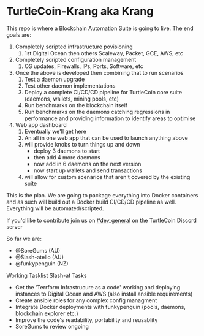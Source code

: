 # TurtleCoin-Krang aka Krang

This repo is where a Blockchain Automation Suite is going to live. The end goals are:

1. Completely scripted infrastructure povisioning
   1. 1st Digital Ocean then others Scaleway, Packet, GCE, AWS, etc
2. Completely scripted configuration management
   1. OS updates, Firewalls, IPs, Ports, Software, etc
3. Once the above is developed then combining that to run scenarios
   1. Test a daemon upgrade
   2. Test other daemon implementations
   3. Deploy a complete CI/CD/CD pipeline for TurtleCoin core suite (daemons, wallets, mining pools, etc)
   4. Run benchmarks on the blockchain itself
   5. Run benchmarks on the daemons catching regressions in performance and providing information to identify areas to optimise
4. Web app dashboard 
   1. Eventually we'll get here
   2. An all in one web app that can be used to launch anything above
   3. will provide knobs to turn things up and down
      - deploy 3 daemons to start
      - then add 4 more daemons
      - now add in 6 daemons on the next version
      - now start up wallets and send transactions
   4. will allow for custom scenarios that aren't covered by the existing suite
    
This is the plan. We are going to package everything into Docker containers and as such will build out a Docker build CI/CD/CD pipeline as well. Everything will be automated/scripted.

If you'd like to contribute join us on [#dev_general](https://discord.gg/JutXdZC) on the TurtleCoin Discord server

So far we are:
  + @SoreGums (AU)
  + @Slash-atello (AU)
  + @funkypenguin (NZ)
  
Working Tasklist
Slash-at Tasks
- Get the 'Terrform Infrastrucure as a code' working and deploying instances to Digital Ocean and AWS (also install ansible requirements)
- Create ansible roles for any complex config managment
- Integrate Docker deployments with funkypenguin (pools, daemons, blockchain explorer etc.)
- Improve the code's readability, portability and reusablity
- SoreGums to review ongoing
      
